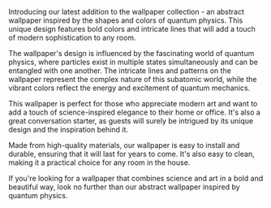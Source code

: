 <!--
Write me content for website with wallpaper "An abstract wallpaper inspired by the shapes and colors of quantum physics, with bold colors and intricate lines."
-->

<!--font:Poppins-->

Introducing our latest addition to the wallpaper collection - an abstract wallpaper inspired by the shapes and colors of quantum physics. This unique design features bold colors and intricate lines that will add a touch of modern sophistication to any room.

The wallpaper's design is influenced by the fascinating world of quantum physics, where particles exist in multiple states simultaneously and can be entangled with one another. The intricate lines and patterns on the wallpaper represent the complex nature of this subatomic world, while the vibrant colors reflect the energy and excitement of quantum mechanics.

This wallpaper is perfect for those who appreciate modern art and want to add a touch of science-inspired elegance to their home or office. It's also a great conversation starter, as guests will surely be intrigued by its unique design and the inspiration behind it.

Made from high-quality materials, our wallpaper is easy to install and durable, ensuring that it will last for years to come. It's also easy to clean, making it a practical choice for any room in the house.

If you're looking for a wallpaper that combines science and art in a bold and beautiful way, look no further than our abstract wallpaper inspired by quantum physics.
